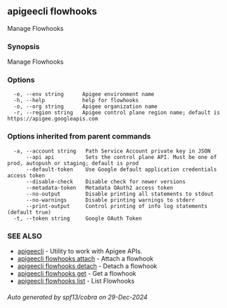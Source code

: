 ## apigeecli flowhooks

Manage Flowhooks

### Synopsis

Manage Flowhooks

### Options

```
  -e, --env string      Apigee environment name
  -h, --help            help for flowhooks
  -o, --org string      Apigee organization name
  -r, --region string   Apigee control plane region name; default is https://apigee.googleapis.com
```

### Options inherited from parent commands

```
  -a, --account string   Path Service Account private key in JSON
      --api api          Sets the control plane API. Must be one of prod, autopush or staging; default is prod
      --default-token    Use Google default application credentials access token
      --disable-check    Disable check for newer versions
      --metadata-token   Metadata OAuth2 access token
      --no-output        Disable printing all statements to stdout
      --no-warnings      Disable printing warnings to stderr
      --print-output     Control printing of info log statements (default true)
  -t, --token string     Google OAuth Token
```

### SEE ALSO

* [apigeecli](apigeecli.md)	 - Utility to work with Apigee APIs.
* [apigeecli flowhooks attach](apigeecli_flowhooks_attach.md)	 - Attach a flowhook
* [apigeecli flowhooks detach](apigeecli_flowhooks_detach.md)	 - Detach a flowhook
* [apigeecli flowhooks get](apigeecli_flowhooks_get.md)	 - Get a flowhook
* [apigeecli flowhooks list](apigeecli_flowhooks_list.md)	 - List Flowhooks

###### Auto generated by spf13/cobra on 29-Dec-2024
